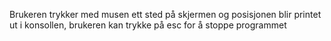Brukeren trykker med musen ett sted på skjermen og posisjonen blir printet ut i konsollen, brukeren kan trykke på esc for å stoppe programmet
